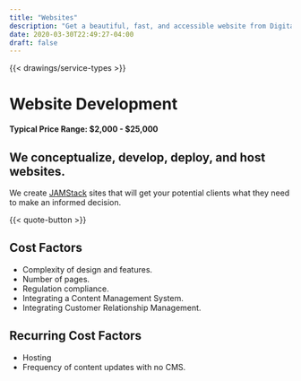 ```yaml
---
title: "Websites"
description: "Get a beautiful, fast, and accessible website from Digital Masterpiece."
date: 2020-03-30T22:49:27-04:00
draft: false
---
```


{{< drawings/service-types >}}

# Website Development

**Typical Price Range: $2,000 - $25,000**

## We conceptualize, develop, deploy, and host websites.

We create [JAMStack](https://jamstack.org/) sites that will get your potential clients what they need to make an informed decision.

{{< quote-button >}}

## Cost Factors

- Complexity of design and features.
- Number of pages.
- Regulation compliance.
- Integrating a Content Management System.
- Integrating Customer Relationship Management.

## Recurring Cost Factors

- Hosting
- Frequency of content updates with no CMS.
